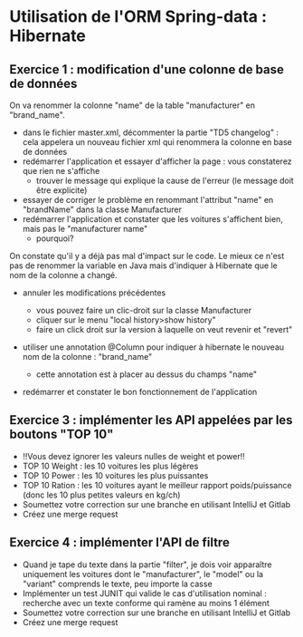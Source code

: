 # Utilisation de l'ORM Spring-data : Hibernate

## Exercice 1 : modification d'une colonne de base de données

On va renommer la colonne "name" de la table "manufacturer" en "brand_name". 

- dans le fichier master.xml, décommenter la partie "TD5 changelog" : cela appelera un nouveau fichier xml qui renommera la colonne en base de données
- redémarrer l'application et essayer d'afficher la page : vous constaterez que rien ne s'affiche
    - trouver le message qui explique la cause de l'erreur (le message doit être explicite)
- essayer de corriger le problème en renommant l'attribut "name" en "brandName" dans la classe Manufacturer
- redémarrer l'application et constater que les voitures s'affichent bien, mais pas le "manufacturer name"
    - pourquoi?

On constate qu'il y a déjà pas mal d'impact sur le code. Le mieux ce n'est pas de renommer la variable en Java mais d'indiquer à Hibernate que le nom de la colonne a changé.

- annuler les modifications précédentes
    - vous pouvez faire un clic-droit sur la classe Manufacturer 
    - cliquer sur le menu "local history>show history"
    - faire un click droit sur la version à laquelle on veut revenir et "revert"

- utiliser une annotation @Column pour indiquer à hibernate le nouveau nom de la colonne : "brand_name"
    - cette annotation est à placer au dessus du champs "name" 
- redémarrer et constater le bon fonctionnement de l'application 

## Exercice 3 : implémenter les API appelées par les boutons "TOP 10"
- !!Vous devez ignorer les valeurs nulles de weight et power!!
- TOP 10 Weight : les 10 voitures les plus légères
- TOP 10 Power : les 10 voitures les plus puissantes
- TOP 10 Ration : les 10 voitures ayant le meilleur rapport poids/puissance (donc les 10 plus petites valeurs en kg/ch)
- Soumettez votre correction sur une branche en utilisant IntelliJ et Gitlab
- Créez une merge request

## Exercice 4 : implémenter l'API de filtre
- Quand je tape du texte dans la partie "filter", je dois voir apparaître uniquement les voitures dont le "manufacturer", le "model" ou la "variant" comprends le texte, peu importe la casse
- Implémenter un test JUNIT qui valide le cas d'utilisation nominal : recherche avec un texte conforme qui ramène au moins 1 élément
- Soumettez votre correction sur une branche en utilisant IntelliJ et Gitlab
- Créez une merge request
